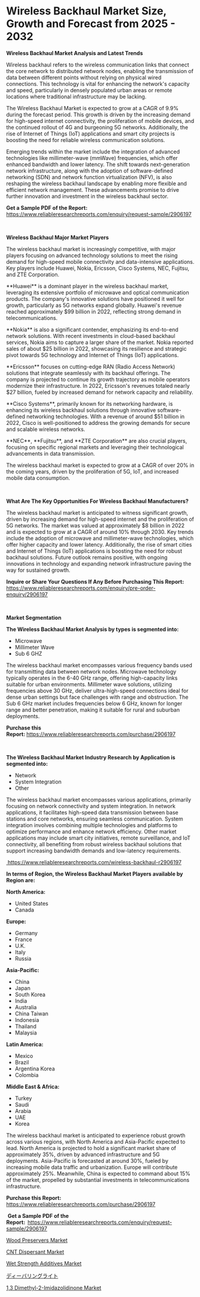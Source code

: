 <p><h1>Wireless Backhaul Market Size, Growth and Forecast from 2025 - 2032</h1></p><p><strong>Wireless Backhaul Market Analysis and Latest Trends</strong></p>
<p><p>Wireless backhaul refers to the wireless communication links that connect the core network to distributed network nodes, enabling the transmission of data between different points without relying on physical wired connections. This technology is vital for enhancing the network's capacity and speed, particularly in densely populated urban areas or remote locations where traditional infrastructure may be lacking.</p><p>The Wireless Backhaul Market is expected to grow at a CAGR of 9.9% during the forecast period. This growth is driven by the increasing demand for high-speed internet connectivity, the proliferation of mobile devices, and the continued rollout of 4G and burgeoning 5G networks. Additionally, the rise of Internet of Things (IoT) applications and smart city projects is boosting the need for reliable wireless communication solutions.</p><p>Emerging trends within the market include the integration of advanced technologies like millimeter-wave (mmWave) frequencies, which offer enhanced bandwidth and lower latency. The shift towards next-generation network infrastructure, along with the adoption of software-defined networking (SDN) and network function virtualization (NFV), is also reshaping the wireless backhaul landscape by enabling more flexible and efficient network management. These advancements promise to drive further innovation and investment in the wireless backhaul sector.</p></p>
<p><strong>Get a Sample PDF of the Report:&nbsp;</strong> <a href="https://www.reliableresearchreports.com/enquiry/request-sample/2906197?utm_campaign=48&utm_medium=2&utm_source=Github&utm_content=ia&utm_term=12032025&utm_id=wireless-backhaul">https://www.reliableresearchreports.com/enquiry/request-sample/2906197</a></p>
<p>&nbsp;</p>
<p><strong>Wireless Backhaul Major Market Players</strong></p>
<p><p>The wireless backhaul market is increasingly competitive, with major players focusing on advanced technology solutions to meet the rising demand for high-speed mobile connectivity and data-intensive applications. Key players include Huawei, Nokia, Ericsson, Cisco Systems, NEC, Fujitsu, and ZTE Corporation.</p><p>**Huawei** is a dominant player in the wireless backhaul market, leveraging its extensive portfolio of microwave and optical communication products. The company's innovative solutions have positioned it well for growth, particularly as 5G networks expand globally. Huawei's revenue reached approximately $99 billion in 2022, reflecting strong demand in telecommunications.</p><p>**Nokia** is also a significant contender, emphasizing its end-to-end network solutions. With recent investments in cloud-based backhaul services, Nokia aims to capture a larger share of the market. Nokia reported sales of about $25 billion in 2022, showcasing its resilience and strategic pivot towards 5G technology and Internet of Things (IoT) applications.</p><p>**Ericsson** focuses on cutting-edge RAN (Radio Access Network) solutions that integrate seamlessly with its backhaul offerings. The company is projected to continue its growth trajectory as mobile operators modernize their infrastructure. In 2022, Ericsson's revenues totaled nearly $27 billion, fueled by increased demand for network capacity and reliability.</p><p>**Cisco Systems**, primarily known for its networking hardware, is enhancing its wireless backhaul solutions through innovative software-defined networking technologies. With a revenue of around $51 billion in 2022, Cisco is well-positioned to address the growing demands for secure and scalable wireless networks.</p><p>**NEC**, **Fujitsu**, and **ZTE Corporation** are also crucial players, focusing on specific regional markets and leveraging their technological advancements in data transmission.</p><p>The wireless backhaul market is expected to grow at a CAGR of over 20% in the coming years, driven by the proliferation of 5G, IoT, and increased mobile data consumption.</p></p>
<p>&nbsp;</p>
<p><strong>What Are The Key Opportunities For Wireless Backhaul Manufacturers?</strong></p>
<p><p>The wireless backhaul market is anticipated to witness significant growth, driven by increasing demand for high-speed internet and the proliferation of 5G networks. The market was valued at approximately $8 billion in 2022 and is expected to grow at a CAGR of around 10% through 2030. Key trends include the adoption of microwave and millimeter-wave technologies, which offer higher capacity and lower latency. Additionally, the rise of smart cities and Internet of Things (IoT) applications is boosting the need for robust backhaul solutions. Future outlook remains positive, with ongoing innovations in technology and expanding network infrastructure paving the way for sustained growth.</p></p>
<p><strong>Inquire or Share Your Questions If Any Before Purchasing This Report:</strong> <a href="https://www.reliableresearchreports.com/enquiry/pre-order-enquiry/2906197?utm_campaign=48&utm_medium=2&utm_source=Github&utm_content=ia&utm_term=12032025&utm_id=wireless-backhaul">https://www.reliableresearchreports.com/enquiry/pre-order-enquiry/2906197</a></p>
<p>&nbsp;</p>
<p><strong>Market Segmentation</strong></p>
<p><strong>The Wireless Backhaul Market Analysis by types is segmented into:</strong></p>
<p><ul><li>Microwave</li><li>Millimeter Wave</li><li>Sub 6 GHZ</li></ul></p>
<p><p>The wireless backhaul market encompasses various frequency bands used for transmitting data between network nodes. Microwave technology typically operates in the 6-40 GHz range, offering high-capacity links suitable for urban environments. Millimeter wave solutions, utilizing frequencies above 30 GHz, deliver ultra-high-speed connections ideal for dense urban settings but face challenges with range and obstruction. The Sub 6 GHz market includes frequencies below 6 GHz, known for longer range and better penetration, making it suitable for rural and suburban deployments.</p></p>
<p><strong>Purchase this Report:&nbsp;</strong><a href="https://www.reliableresearchreports.com/purchase/2906197?utm_campaign=48&utm_medium=2&utm_source=Github&utm_content=ia&utm_term=12032025&utm_id=wireless-backhaul">https://www.reliableresearchreports.com/purchase/2906197</a></p>
<p>&nbsp;</p>
<p><strong>The Wireless Backhaul Market Industry Research by Application is segmented into:</strong></p>
<p><ul><li>Network</li><li>System Integration</li><li>Other</li></ul></p>
<p><p>The wireless backhaul market encompasses various applications, primarily focusing on network connectivity and system integration. In network applications, it facilitates high-speed data transmission between base stations and core networks, ensuring seamless communication. System integration involves combining multiple technologies and platforms to optimize performance and enhance network efficiency. Other market applications may include smart city initiatives, remote surveillance, and IoT connectivity, all benefiting from robust wireless backhaul solutions that support increasing bandwidth demands and low-latency requirements.</p></p>
<p><a href="https://www.reliableresearchreports.com/wireless-backhaul-r2906197?utm_campaign=48&utm_medium=2&utm_source=Github&utm_content=ia&utm_term=12032025&utm_id=wireless-backhaul">&nbsp;https://www.reliableresearchreports.com/wireless-backhaul-r2906197</a></p>
<p><strong>In terms of Region, the Wireless Backhaul Market Players available by Region are:</strong></p>
<p>
    <p> <strong> North America: </strong>
        <ul>
            <li>United States</li>
            <li>Canada</li>
        </ul>
        </p> 
    <p> <strong> Europe: </strong>
        <ul>
            <li>Germany</li>
            <li>France</li>
            <li>U.K.</li>
            <li>Italy</li>
            <li>Russia</li>
        </ul>
        </p> 
    <p> <strong> Asia-Pacific: </strong>
        <ul>
            <li>China</li>
            <li>Japan</li>
            <li>South Korea</li>
            <li>India</li>
            <li>Australia</li>
            <li>China Taiwan</li>
            <li>Indonesia</li>
            <li>Thailand</li>
            <li>Malaysia</li>
        </ul>
        </p> 
    <p> <strong> Latin America: </strong>
        <ul>
            <li>Mexico</li>
            <li>Brazil</li>
            <li>Argentina Korea</li>
            <li>Colombia</li>
        </ul>
        </p> 
    <p> <strong> Middle East & Africa: </strong>
        <ul>
            <li>Turkey</li>
            <li>Saudi</li>
            <li>Arabia</li>
            <li>UAE</li>
            <li>Korea</li>
        </ul>
    </p>
    </p>
<p><p>The wireless backhaul market is anticipated to experience robust growth across various regions, with North America and Asia-Pacific expected to lead. North America is projected to hold a significant market share of approximately 35%, driven by advanced infrastructure and 5G deployments. Asia-Pacific is forecasted at around 30%, fueled by increasing mobile data traffic and urbanization. Europe will contribute approximately 25%. Meanwhile, China is expected to command about 15% of the market, propelled by substantial investments in telecommunications infrastructure.</p></p>
<p><strong>Purchase this Report: </strong><a href="https://www.reliableresearchreports.com/purchase/2906197?utm_campaign=48&utm_medium=2&utm_source=Github&utm_content=ia&utm_term=12032025&utm_id=wireless-backhaul">https://www.reliableresearchreports.com/purchase/2906197</a></p>
<p>&nbsp;<strong>Get a Sample PDF of the Report:&nbsp;&nbsp;</strong><a href="https://www.reliableresearchreports.com/enquiry/request-sample/2906197?utm_campaign=48&utm_medium=2&utm_source=Github&utm_content=ia&utm_term=12032025&utm_id=wireless-backhaul">https://www.reliableresearchreports.com/enquiry/request-sample/2906197</a></p>
<p><strong></strong></p>
<p><p><a href="https://github.com/zdybelzinn/Market-Research-Report-List-1/blob/main/wood-preservers-market.md?utm_campaign=48&utm_medium=2&utm_source=Github&utm_content=ia&utm_term=12032025&utm_id=wireless-backhaul">Wood Preservers Market</a></p><p><a href="https://github.com/naingbiner7i/Market-Research-Report-List-1/blob/main/cnt-dispersant-market.md?utm_campaign=48&utm_medium=2&utm_source=Github&utm_content=ia&utm_term=12032025&utm_id=wireless-backhaul">CNT Dispersant Market</a></p><p><a href="https://github.com/ilanarohalgh/Market-Research-Report-List-1/blob/main/wet-strength-additives-market.md?utm_campaign=48&utm_medium=2&utm_source=Github&utm_content=ia&utm_term=12032025&utm_id=wireless-backhaul">Wet Strength Additives Market</a></p><p><a href="https://github.com/lababdou/Market-Research-Report-List-7/blob/main/873952843501.md?utm_campaign=48&utm_medium=2&utm_source=Github&utm_content=ia&utm_term=12032025&utm_id=wireless-backhaul">ディーバリングライト</a></p><p><a href="https://github.com/tabormahay2f/Market-Research-Report-List-1/blob/main/13-dimethyl-2-imidazolidinone-market.md?utm_campaign=48&utm_medium=2&utm_source=Github&utm_content=ia&utm_term=12032025&utm_id=wireless-backhaul">1,3 Dimethyl-2-Imidazolidinone Market</a></p></p>